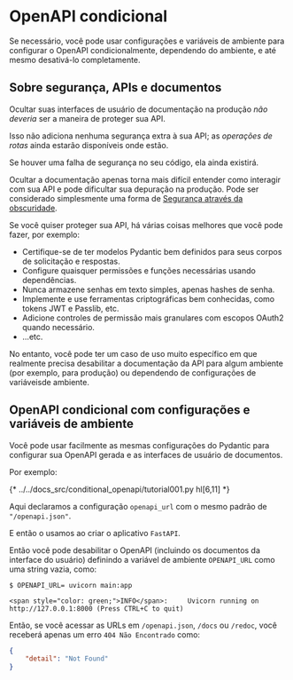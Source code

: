# OpenAPI condicional

Se necessário, você pode usar configurações e variáveis ​​de ambiente para configurar o OpenAPI condicionalmente, dependendo do ambiente, e até mesmo desativá-lo completamente.

## Sobre segurança, APIs e documentos

Ocultar suas interfaces de usuário de documentação na produção *não deveria* ser a maneira de proteger sua API.

Isso não adiciona nenhuma segurança extra à sua API; as *operações de rotas* ainda estarão disponíveis onde estão.

Se houver uma falha de segurança no seu código, ela ainda existirá.

Ocultar a documentação apenas torna mais difícil entender como interagir com sua API e pode dificultar sua depuração na produção. Pode ser considerado simplesmente uma forma de <a href="https://en.wikipedia.org/wiki/Security_through_obscurity" class="external-link" target="_blank">Segurança através da obscuridade</a>.

Se você quiser proteger sua API, há várias coisas melhores que você pode fazer, por exemplo:

* Certifique-se de ter modelos Pydantic bem definidos para seus corpos de solicitação e respostas.
* Configure quaisquer permissões e funções necessárias usando dependências.
* Nunca armazene senhas em texto simples, apenas hashes de senha.
* Implemente e use ferramentas criptográficas bem conhecidas, como tokens JWT e Passlib, etc.
* Adicione controles de permissão mais granulares com escopos OAuth2 quando necessário.
* ...etc.

No entanto, você pode ter um caso de uso muito específico em que realmente precisa desabilitar a documentação da API para algum ambiente (por exemplo, para produção) ou dependendo de configurações de variáveis ​​de ambiente.

## OpenAPI condicional com configurações e variáveis ​​de ambiente

Você pode usar facilmente as mesmas configurações do Pydantic para configurar sua OpenAPI gerada e as interfaces de usuário de documentos.

Por exemplo:

{* ../../docs_src/conditional_openapi/tutorial001.py hl[6,11] *}

Aqui declaramos a configuração `openapi_url` com o mesmo padrão de `"/openapi.json"`.

E então o usamos ao criar o aplicativo `FastAPI`.

Então você pode desabilitar o OpenAPI (incluindo os documentos da interface do usuário) definindo a variável de ambiente `OPENAPI_URL` como uma string vazia, como:

<div class="termy">

```console
$ OPENAPI_URL= uvicorn main:app

<span style="color: green;">INFO</span>:     Uvicorn running on http://127.0.0.1:8000 (Press CTRL+C to quit)
```

</div>

Então, se você acessar as URLs em `/openapi.json`, `/docs` ou `/redoc`, você receberá apenas um erro `404 Não Encontrado` como:

```JSON
{
    "detail": "Not Found"
}
```
